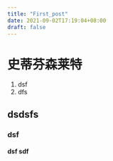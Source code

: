 ```yaml
---
title: "First_post"
date: 2021-09-02T17:19:04+08:00
draft: false
---
```

# 史蒂芬森莱特
1. dsf
2. dfs

##  dsdsfs
### dsf
#### dsf sdf 


